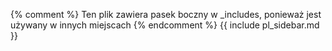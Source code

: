 {% comment %}
Ten plik zawiera pasek boczny w _includes, ponieważ jest używany w innych miejscach
{% endcomment %}
{{ include pl_sidebar.md }}